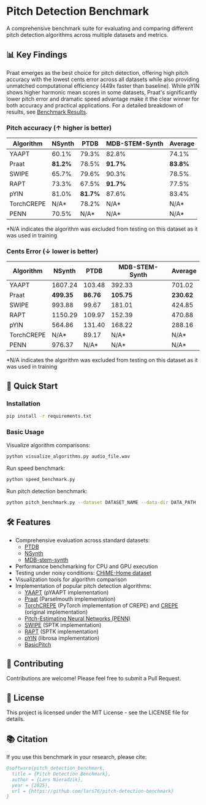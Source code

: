 # Pitch Detection Benchmark

A comprehensive benchmark suite for evaluating and comparing different pitch detection algorithms across multiple datasets and metrics.

## 📊 Key Findings

Praat emerges as the best choice for pitch detection, offering high pitch accuracy with the lowest cents error across all datasets while also providing unmatched computational efficiency (449x faster than baseline). While pYIN shows higher harmonic mean scores in some datasets, Praat's significantly lower pitch error and dramatic speed advantage make it the clear winner for both accuracy and practical applications. For a detailed breakdown of results, see [Benchmark Results](benchmark_results.md).

### Pitch accuracy (↑ higher is better)

| Algorithm | NSynth | PTDB | MDB-STEM-Synth | Average |
|-----------|---------|---------|----------------|----------|
| YAAPT | 60.1% | 79.3% | 82.8% | 74.1% |
| Praat | **81.2%** | 78.5% | **91.7%** | **83.8%** |
| SWIPE | 65.7% | 79.6% | 90.3% | 78.5% |
| RAPT | 73.3% | 67.5% | **91.7%** | 77.5% |
| pYIN | 81.0% | **81.7%** | 87.6% | 83.4% |
| TorchCREPE | N/A* | 78.2% | N/A* | N/A* |
| PENN | 70.5% | N/A* | N/A* | N/A* |

*N/A indicates the algorithm was excluded from testing on this dataset as it was used in training

### Cents Error (↓ lower is better)

| Algorithm | NSynth | PTDB | MDB-STEM-Synth | Average |
|-----------|---------|---------|----------------|----------|
| YAAPT | 1607.24 | 103.48 | 392.33 | 701.02 |
| Praat | **499.35** | **86.76** | **105.75** | **230.62** |
| SWIPE | 993.88 | 99.67 | 181.01 | 424.85 |
| RAPT | 1150.29 | 109.97 | 152.39 | 470.88 |
| pYIN | 564.86 | 131.40 | 168.22 | 288.16 |
| TorchCREPE | N/A* | 89.17 | N/A* | N/A* |
| PENN | 976.37 | N/A* | N/A* | N/A* |

*N/A indicates the algorithm was excluded from testing on this dataset as it was used in training

## 🚀 Quick Start

### Installation

```bash
pip install -r requirements.txt
```

### Basic Usage

Visualize algorithm comparisons:
```bash
python visualize_algorithms.py audio_file.wav
```

Run speed benchmark:
```bash
python speed_benchmark.py
```

Run pitch detection benchmark:
```bash
python pitch_benchmark.py --dataset DATASET_NAME --data-dir DATA_PATH
```

## 🛠️ Features

- Comprehensive evaluation across standard datasets:
  - [PTDB](https://www.spsc.tugraz.at/databases-and-tools/ptdb-tug-pitch-tracking-database-from-graz-university-of-technology.html)
  - [NSynth](https://magenta.tensorflow.org/datasets/nsynth)
  - [MDB-stem-synth](https://zenodo.org/records/1481172)
- Performance benchmarking for CPU and GPU execution
- Testing under noisy conditions: [CHiME-Home dataset](https://archive.org/details/chime-home)
- Visualization tools for algorithm comparison
- Implementation of popular pitch detection algorithms:
  - [YAAPT](https://bjbschmitt.github.io/AMFM_decompy/pYAAPT.html) (pYAAPT implementation)
  - [Praat](https://github.com/YannickJadoul/Parselmouth) (Parselmouth implementation)
  - [TorchCREPE](https://github.com/maxrmorrison/torchcrepe) (PyTorch implementation of CREPE) and [CREPE](https://github.com/marl/crepe) (original implementation)
  - [Pitch-Estimating Neural Networks (PENN)](https://github.com/interactiveaudiolab/penn)
  - [SWIPE](https://pysptk.readthedocs.io/en/latest/generated/pysptk.sptk.swipe.html) (SPTK implementation)
  - [RAPT](https://pysptk.readthedocs.io/en/latest/generated/pysptk.sptk.rapt.html) (SPTK implementation)
  - [pYIN](https://librosa.org/doc/main/generated/librosa.pyin.html) (librosa implementation)
  - [BasicPitch](https://github.com/spotify/basic-pitch)

## 🤝 Contributing

Contributions are welcome! Please feel free to submit a Pull Request.

## 📄 License

This project is licensed under the MIT License - see the LICENSE file for details.

## 📚 Citation

If you use this benchmark in your research, please cite:

```bibtex
@software{pitch_detection_benchmark,
  title = {Pitch Detection Benchmark},
  author = {Lars Nieradzik},
  year = {2025},
  url = {https://github.com/lars76/pitch-detection-benchmark}
}
```